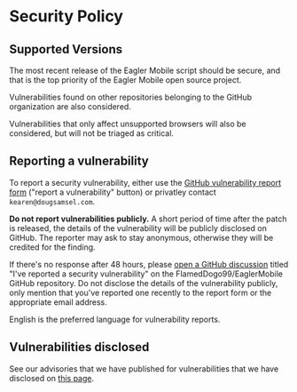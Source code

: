 # Security Policy

## Supported Versions

The most recent release of the Eagler Mobile script should be secure, and that is the top priority of the Eagler Mobile open source project.

Vulnerabilities found on other repositories belonging to the GitHub organization are also considered.

Vulnerabilities that only affect unsupported browsers will also be considered, but will not be triaged as critical.

## Reporting a vulnerability

To report a security vulnerability, either use the [GitHub vulnerability report form](https://github.com/FlamedDogo99/EaglerMobile/security/advisories) ("report a vulnerability" button) or privatley contact `kearen@dougsamsel.com`.

**Do not report vulnerabilities publicly.** A short period of time after the patch is released, the details of the vulnerability will be publicly disclosed on GitHub. The reporter may ask to stay anonymous, otherwise they will be credited for the finding.

If there's no response after 48 hours, please [open a GitHub discussion](https://github.com/FlamedDogo99/EaglerMobile/discussions) titled "I've reported a security vulnerability" on the FlamedDogo99/EaglerMobile GitHub repository. Do not disclose the details of the vulnerability publicly, only mention that you've reported one recently to the report form or the appropriate email address.

English is the preferred language for vulnerability reports.

## Vulnerabilities disclosed

See our advisories that we have published for vulnerabilities that we have disclosed on [this page](https://github.com/FlamedDogo99/EaglerMobile/security/advisories?state=published).

